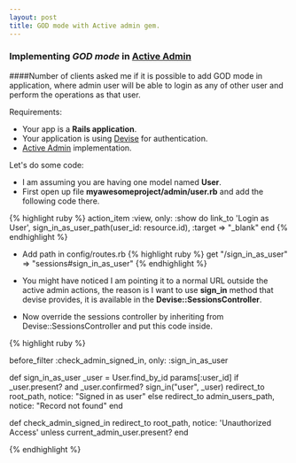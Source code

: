 ```yaml
---
layout: post
title: GOD mode with Active admin gem.
---
```


### Implementing *GOD mode* in <a href="https://github.com/activeadmin/activeadmin" target="_blank">Active Admin</a>

####Number of clients asked me if it is possible to add GOD mode in application, where admin user will be able to login as any of other user and perform the operations as that user.

Requirements:

* Your app is a **Rails application**.
* Your application is using <a href="https://github.com/plataformatec/devise" target="_blank">Devise</a> for authentication.
* <a href="https://github.com/activeadmin/activeadmin" target="_blank">Active Admin</a> implementation.

Let's do some code:

* I am assuming you are having one model named **User**.
* First open up file **myawesomeproject/admin/user.rb** and add the following code there.

{% highlight ruby %}
action_item :view, only: :show do
  link_to 'Login as User', sign_in_as_user_path(user_id: resource.id), :target => "_blank"
end
{% endhighlight %}

* Add path in config/routes.rb
{% highlight ruby %}
 get "/sign_in_as_user" => "sessions#sign_in_as_user"
{% endhighlight %}

* You might have noticed I am pointing it to a normal URL outside the active admin actions, the reason is I want to use **sign_in** method that devise provides, it is available in the **Devise::SessionsController**.

* Now override the sessions controller by inheriting from Devise::SessionsController and put this code inside.

{% highlight ruby %}

  before_filter :check_admin_signed_in, only: :sign_in_as_user

  def sign_in_as_user
  _user = User.find_by_id params[:user_id]
  if _user.present? and _user.confirmed?
    sign_in("user", _user)
    redirect_to root_path, notice: "Signed in as user"
  else
    redirect_to admin_users_path, notice: "Record not found"
  end

  def check_admin_signed_in
    redirect_to root_path, notice: 'Unauthorized Access' unless current_admin_user.present?
  end

{% endhighlight %}



